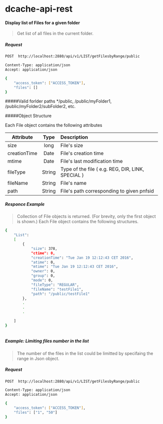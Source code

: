# dcache-api-rest
#### Display list of Files for a given folder

>Get list of all files in the current folder.

##### Request
```sh
POST  http://localhost:2880/api/v1/LIST/getFilesbyRange/public

Content-Type: application/json
Accept: application/json

{
    "access_token": ["ACCESS_TOKEN"],
    "files": []
}


```
#####Valid forlder paths
*/public, /public/myFolder1, /public/myFolder2/subFolder2, etc.

#####Object Structure

Each File object contains the following attributes

| Attribute   |      Type      |  Description |
|----------|:-------------:|:------|
| size|  long | File's size |
| creationTime |    Date   |   File's creation time |
| mtime |Date |    File's last modification time |
| fileType | String |    Type of the file ( e.g. REG, DIR, LINK, SPECIAL ) |
| fileName | String |    File's name |
| path | String |  File's path corresponding to given pnfsid |

##### Responce Example

> Collection of File objects is returned. (For brevity, only the first object is shown.)
Each File object contains the following structures.

```sh
{
    "List":
    [
        {
            "size": 378,
            "ctime": 0,
            "creationTime": "Tue Jan 19 12:12:43 CET 2016",
            "atime": 0,
            "mtime": "Tue Jan 19 12:12:43 CET 2016",
            "owner": 0,
            "group": 0,
            "mode": 0,
            "fileType": "REGULAR",
            "fileName": "testFile1",
            "path": "/public/testFile1"
        },
        .
        .
        .
       
    ]
}
        


```
##### Example: Limiting files number in the list
> The number of the files in the list could be limitted by specifaing the range in Json object.

##### Request
```sh
POST  http://localhost:2880/api/v1/LIST/getFilesbyRange/public

Content-Type: application/json
Accept: application/json

{
    "access_token": ["ACCESS_TOKEN"],
    "files": ["1", "50"]
}

